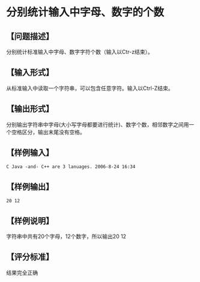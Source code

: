 # 分别统计输入中字母、数字的个数

## 【问题描述】

分别统计标准输入中字母、数字字符个数（输入以Ctr-z结束）。
## 【输入形式】

从标准输入中读取一个字符串，可以包含任意字符。输入以Ctrl-Z结束。

## 【输出形式】

分别输出字符串中字母(大小写字母都要进行统计)、数字个数，相邻数字之间用一个空格区分，输出末尾没有空格。

## 【样例输入】
```
C Java -and- C++ are 3 lanuages. 2006-8-24 16:34
```
## 【样例输出】
```
20 12
```
## 【样例说明】

字符串中共有20个字母，12个数字，所以输出20 12

## 【评分标准】

结果完全正确